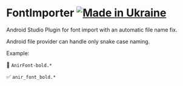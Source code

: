 # FontImporter [![Made in Ukraine](https://img.shields.io/badge/made_in-ukraine-ffd700.svg?labelColor=0057b7)](https://stand-with-ukraine.pp.ua)
Android Studio Plugin for font import with an automatic file name fix.

<aside>
Android file provider can handle only snake case naming.

Example:

🚫 `AnirFont-bold.*`

✅ `anir_font_bold.*`

</aside>
